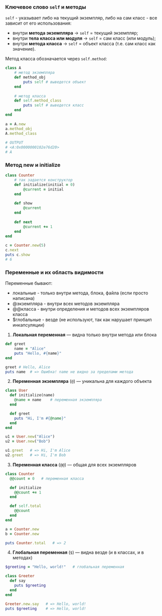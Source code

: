 
### Ключевое слово `self` и методы

`self` - указывает либо на текущий экземпляр, либо на сам класс - все зависит от его использования:

- внутри **метода экземпляра** → `self` = текущий экземпляр;
- внутри **тела класса или модуля** → `self` = сам класс (или модуль);
- внутри **метода класса** → `self` = объект класса (т.е. сам класс как значение).

Метод класса обозначается через `self.method`:
```ruby
class A
	# метод экземпляра
	def method_obj
		puts self # выведется объект
	end
  
	# метод класса
	def self.method_class
		puts self # выведется класс
	end
end
  
a = A.new
a.method_obj
A.method_class
  
# OUTPUT
# <A:0x0000000102e76d20>
# A
```

### Метод new и initialize

```ruby
class Counter
	# так задается конструктор
	def initialize(initial = 0)
		@current = initial
	end
	  
	def show
		@current
	end
	
	def next
		@current += 1
	end
end
  
c = Counter.new(5)
c.next
puts c.show
# 6
```

### Переменные и их область видимости

Переменные бывают:
- локальные - только внутри метода, блока, файла (если просто написана)
- @экземпляра - внутри всех методов экземпляра
- @@класса - внутри определения и методов всех экземпляров класса
- $глобальные - везде (не используют, так как нарушает принцип инкапсуляции)

1) **Локальная переменная** — видна только внутри метода или блока

```ruby
def greet
	name = "Alice"
	puts "Hello, #{name}"
end

greet # Hello, Alice
puts name  # => Ошибка! name не видно за пределами метода
```

2) **Переменная экземпляра** (`@`) — уникальна для каждого объекта

```ruby
class User
  def initialize(name)
    @name = name    # переменная экземпляра
  end

  def greet
    puts "Hi, I'm #{@name}"
  end
end

u1 = User.new("Alice")
u2 = User.new("Bob")

u1.greet   # => Hi, I'm Alice
u2.greet   # => Hi, I'm Bob
```

3) **Переменная класса** (`@@`) — общая для всех экземпляров

```ruby
class Counter
  @@count = 0   # переменная класса

  def initialize
    @@count += 1
  end

  def self.total
    @@count
  end
end

a = Counter.new
b = Counter.new

puts Counter.total   # => 2
```

4) **Глобальная переменная** (`$`) — видна везде (и в классах, и в методах)

```ruby
$greeting = "Hello, world!"   # глобальная переменная

class Greeter
  def say
    puts $greeting
  end
end

Greeter.new.say   # => Hello, world!
puts $greeting    # => Hello, world!
```

